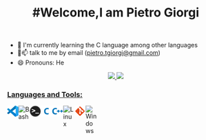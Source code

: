 <div align="center">
  <h1>#Welcome,I am Pietro Giorgi</h1> 
     
  </div>
  <br />
  
- 🌱 I'm currently learning the C language among other languages
- 💬📫  talk to me by email (pietro.tgiorgi@gmail.com)
- 😄 Pronouns: He 

<div align="center">
  <a href="https://github.com/Pietro5124">
  <img height="180em" src="https://github-readme-stats.vercel.app/api?username=Pietro5124&show_icons=true&theme=dark&include_all_commits=true&count_private=true"/>
<img height="100em" src="https://github-readme-stats.vercel.app/api/top-langs/?username=Pietro5124&layout=compact&langs_count=7&theme=dark"/>
</div>

  <h3>Languages and Tools:</h3>

[<img align="left" alt="Visual Studio Code" width="26px" src="https://raw.githubusercontent.com/github/explore/80688e429a7d4ef2fca1e82350fe8e3517d3494d/topics/visual-studio-code/visual-studio-code.png" />](https://www.google.com/search?&q=Visual+Studio+Code)
  [<img align="left" alt="Bash" width="26px" src="https://raw.githubusercontent.com/odb/official-bash-logo/master/assets/Logos/Icons/SVG/128x128.svg" />](https://www.google.com/search?&q=Bash)
  [<img align="left" alt="Terminal" width="26px" src="https://raw.githubusercontent.com/github/explore/80688e429a7d4ef2fca1e82350fe8e3517d3494d/topics/terminal/terminal.png" />](https://www.google.com/search?&q=command+line+interface)
[<img align="left" alt="C" width="26px" src="https://raw.githubusercontent.com/PKief/vscode-material-icon-theme/master/icons/c.svg" />](https://www.google.com/search?&q=c+programming+language)
[<img align="left" alt="C++" width="26px" src="https://raw.githubusercontent.com/PKief/vscode-material-icon-theme/master/icons/cpp.svg" />](https://www.google.com/search?&q=c+programming+language)
[<img align="left" alt="Linux" width="26px" src="https://image.flaticon.com/icons/svg/226/226772.svg" />](https://www.google.com/search?&q=Linux)
  [<img align="left" alt="Git" width="26px" src="https://raw.githubusercontent.com/PKief/vscode-material-icon-theme/master/icons/git.svg" />](https://www.google.com/search?&q=Git)


[<img align="left" alt="Windows" width="26px" src="https://image.flaticon.com/icons/svg/882/882702.svg" />](https://www.google.com/search?&q=Windows)

<br />
<br />
  
  <div align="center">

</div>


  
